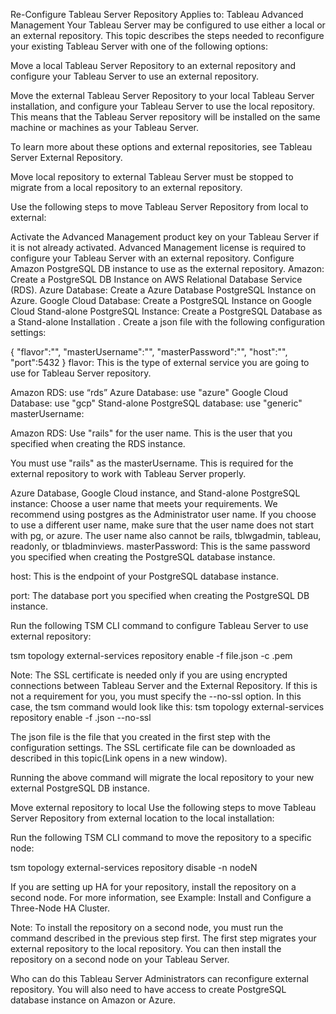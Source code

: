 Re-Configure Tableau Server Repository
Applies to: Tableau Advanced Management
Your Tableau Server may be configured to use either a local or an external repository. This topic describes the steps needed to reconfigure your existing Tableau Server with one of the following options:

Move a local Tableau Server Repository to an external repository and configure your Tableau Server to use an external repository.

Move the external Tableau Server Repository to your local Tableau Server installation, and configure your Tableau Server to use the local repository. This means that the Tableau Server repository will be installed on the same machine or machines as your Tableau Server.

To learn more about these options and external repositories, see Tableau Server External Repository.

Move local repository to external
Tableau Server must be stopped to migrate from a local repository to an external repository.

Use the following steps to move Tableau Server Repository from local to external:

Activate the Advanced Management product key on your Tableau Server if it is not already activated. Advanced Management license is required to configure your Tableau Server with an external repository.
Configure Amazon PostgreSQL DB instance to use as the external repository.
Amazon: Create a PostgreSQL DB Instance on AWS Relational Database Service (RDS).
Azure Database: Create a Azure Database PostgreSQL Instance on Azure.
Google Cloud Database: Create a PostgreSQL Instance on Google Cloud
Stand-alone PostgreSQL Instance: Create a PostgreSQL Database as a Stand-alone Installation .
Create a json file with the following configuration settings:

{
 "flavor":"<flavor name>",
 "masterUsername":"<admin user name>",
 "masterPassword":"<password>", 
 "host":"<instance host name>",
 "port":5432
}
flavor: This is the type of external service you are going to use for Tableau Server repository.

Amazon RDS: use “rds”
Azure Database: use "azure"
Google Cloud Database: use "gcp"
Stand-alone PostgreSQL database: use "generic"
masterUsername:

Amazon RDS: Use "rails" for the user name. This is the user that you specified when creating the RDS instance.

You must use "rails" as the masterUsername. This is required for the external repository to work with Tableau Server properly.

Azure Database, Google Cloud instance, and Stand-alone PostgreSQL instance: Choose a user name that meets your requirements. We recommend using postgres as the Administrator user name. If you choose to use a different user name, make sure that the user name does not start with pg, or azure. The user name also cannot be rails, tblwgadmin, tableau, readonly, or tbladminviews.
masterPassword: This is the same password you specified when creating the PostgreSQL database instance.

host: This is the endpoint of your PostgreSQL database instance.

port: The database port you specified when creating the PostgreSQL DB instance.

Run the following TSM CLI command to configure Tableau Server to use external repository:

tsm topology external-services repository enable -f file.json -c <ssl certificate file>.pem

Note: The SSL certificate is needed only if you are using encrypted connections between Tableau Server and the External Repository. If this is not a requirement for you, you must specify the --no-ssl option. In this case, the tsm command would look like this:
tsm topology external-services repository enable -f <filename>.json --no-ssl

The json file is the file that you created in the first step with the configuration settings. The SSL certificate file can be downloaded as described in this topic(Link opens in a new window).

Running the above command will migrate the local repository to your new external PostgreSQL DB instance.

Move external repository to local
Use the following steps to move Tableau Server Repository from external location to the local installation:

Run the following TSM CLI command to move the repository to a specific node:

tsm topology external-services repository disable -n nodeN

If you are setting up HA for your repository, install the repository on a second node. For more information, see Example: Install and Configure a Three-Node HA Cluster.

Note: To install the repository on a second node, you must run the command described in the previous step first. The first step migrates your external repository to the local repository. You can then install the repository on a second node on your Tableau Server.

Who can do this
Tableau Server Administrators can reconfigure external repository. You will also need to have access to create PostgreSQL database instance on Amazon or Azure.

